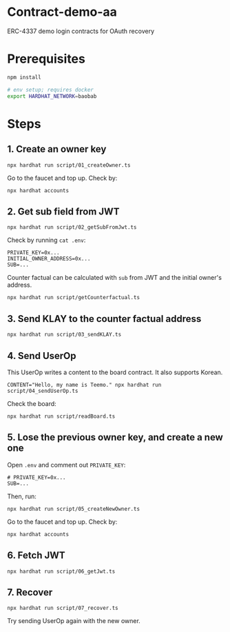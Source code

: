 # Contract-demo-aa

ERC-4337 demo login contracts for OAuth recovery

# Prerequisites

```bash
npm install

# env setup; requires docker
export HARDHAT_NETWORK=baobab
```

# Steps

## 1. Create an owner key

```
npx hardhat run script/01_createOwner.ts
```

Go to the faucet and top up. Check by:

```
npx hardhat accounts
```

## 2. Get sub field from JWT

```
npx hardhat run script/02_getSubFromJwt.ts
```

Check by running `cat .env`:

```
PRIVATE_KEY=0x...
INITIAL_OWNER_ADDRESS=0x...
SUB=...
```

Counter factual can be calculated with `sub` from JWT and the initial owner's address.

```
npx hardhat run script/getCounterfactual.ts
```

## 3. Send KLAY to the counter factual address

```
npx hardhat run script/03_sendKLAY.ts
```

## 4. Send UserOp

This UserOp writes a content to the board contract. It also supports Korean.

```
CONTENT="Hello, my name is Teemo." npx hardhat run script/04_sendUserOp.ts
```

Check the board:

```
npx hardhat run script/readBoard.ts
```

## 5. Lose the previous owner key, and create a new one

Open `.env` and comment out `PRIVATE_KEY`:

```
# PRIVATE_KEY=0x...
SUB=...
```

Then, run:

```
npx hardhat run script/05_createNewOwner.ts
```

Go to the faucet and top up. Check by:

```
npx hardhat accounts
```

## 6. Fetch JWT

```
npx hardhat run script/06_getJwt.ts
```

## 7. Recover

```
npx hardhat run script/07_recover.ts
```

Try sending UserOp again with the new owner.
